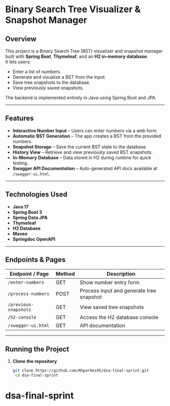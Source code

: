 # Binary Search Tree Visualizer & Snapshot Manager

## Overview
This project is a Binary Search Tree (BST) visualizer and snapshot manager built with **Spring Boot**, **Thymeleaf**, and an **H2 in-memory database**.  
It lets users:
- Enter a list of numbers.
- Generate and visualize a BST from the input.
- Save tree snapshots to the database.
- View previously saved snapshots.

The backend is implemented entirely in Java using Spring Boot and JPA.

---

## Features
- **Interactive Number Input** – Users can enter numbers via a web form.
- **Automatic BST Generation** – The app creates a BST from the provided numbers.
- **Snapshot Storage** – Save the current BST state to the database.
- **History View** – Retrieve and view previously saved BST snapshots.
- **In-Memory Database** – Data stored in H2 during runtime for quick testing.
- **Swagger API Documentation** – Auto-generated API docs available at `/swagger-ui.html`.

---

## Technologies Used
- **Java 17**
- **Spring Boot 3**
- **Spring Data JPA**
- **Thymeleaf**
- **H2 Database**
- **Maven**
- **Springdoc OpenAPI**

---

## Endpoints & Pages
| Endpoint / Page               | Method | Description |
|--------------------------------|--------|-------------|
| `/enter-numbers`               | GET    | Show number entry form |
| `/process-numbers`             | POST   | Process input and generate tree snapshot |
| `/previous-snapshots`          | GET    | View saved tree snapshots |
| `/h2-console`                  | GET    | Access the H2 database console |
| `/swagger-ui.html`              | GET    | API documentation |

---

## Running the Project
1. **Clone the repository**
   ```bash
   git clone https://github.com/NSparkes95/dsa-final-sprint.git
    cd dsa-final-sprint
    ```
# dsa-final-sprint